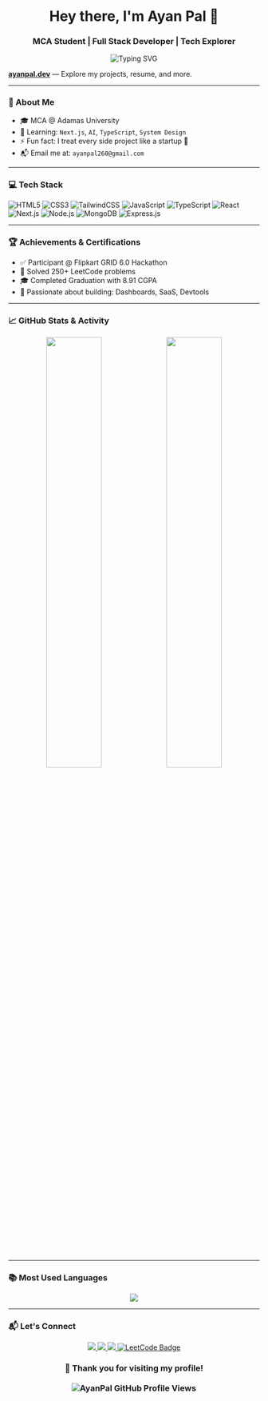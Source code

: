 <!-- Profile Header -->
<h1 align="center">Hey there, I'm Ayan Pal 👋</h1>
<h3 align="center">MCA Student | Full Stack Developer | Tech Explorer</h3>

<p align="center">
  <img src="https://readme-typing-svg.demolab.com?font=Fira+Code&size=20&pause=1000&color=00F7FF&center=true&vCenter=true&width=500&lines=I+build+full-stack+web+apps+🧩;Lover+of+Clean+Code+and+UI+💡;Exploring+AI+%7C+Next.js+%7C+TS;Open+Source+%7C+Problem+Solver+💪;Let's+Connect+and+Collaborate+🤝" alt="Typing SVG" />
</p>


**[ayanpal.dev](https://ayanpal.dev)** — Explore my projects, resume, and more.

---

### 🌟 About Me

- 🎓 MCA @ Adamas University  
- 🧠 Learning: `Next.js`, `AI`, `TypeScript`, `System Design`  
- ⚡ Fun fact: I treat every side project like a startup 🚀  
- 📬 Email me at: `ayanpal260@gmail.com`  

---

### 💻 Tech Stack

![HTML5](https://img.shields.io/badge/-HTML5-E34F26?style=for-the-badge&logo=html5&logoColor=white)
![CSS3](https://img.shields.io/badge/-CSS3-1572B6?style=for-the-badge&logo=css3)
![TailwindCSS](https://img.shields.io/badge/-TailwindCSS-38B2AC?style=for-the-badge&logo=tailwind-css&logoColor=white)
![JavaScript](https://img.shields.io/badge/-JavaScript-F7DF1E?style=for-the-badge&logo=javascript&logoColor=black)
![TypeScript](https://img.shields.io/badge/-TypeScript-3178C6?style=for-the-badge&logo=typescript)
![React](https://img.shields.io/badge/-React-61DAFB?style=for-the-badge&logo=react)
![Next.js](https://img.shields.io/badge/-Next.js-000000?style=for-the-badge&logo=nextdotjs)
![Node.js](https://img.shields.io/badge/-Node.js-339933?style=for-the-badge&logo=node.js&logoColor=white)
![MongoDB](https://img.shields.io/badge/-MongoDB-47A248?style=for-the-badge&logo=mongodb&logoColor=white)
![Express.js](https://img.shields.io/badge/-Express.js-000000?style=for-the-badge&logo=express&logoColor=white)

---

### 🏆 Achievements & Certifications

- ✅ Participant @ Flipkart GRID 6.0 Hackathon
- 🥇 Solved 250+ LeetCode problems
- 🎓 Completed Graduation with 8.91 CGPA
- 🧪 Passionate about building: Dashboards, SaaS, Devtools

---

### 📈 GitHub Stats & Activity

<p align="center">
  <img src="https://github-readme-stats.vercel.app/api?username=AyanPaL7876&show_icons=true&theme=radical&hide_border=true" width="47%" />
  <img src="https://github-readme-streak-stats.herokuapp.com/?user=AyanPaL7876&theme=radical&hide_border=true" width="47%" />
</p>

<!-- <p align="center">
  <img src="https://github-readme-activity-graph.vercel.app/graph?username=AyanPaL7876&theme=react-dark&hide_border=true" />
</p> -->

---

### 📚 Most Used Languages

<p align="center">
  <img src="https://github-readme-stats.vercel.app/api/top-langs/?username=AyanPaL7876&layout=compact&theme=radical&hide_border=true&langs_count=8&exclude_repo=portfolio" />
</p>

---

### 📬 Let's Connect

<p align="center"> 
<a href="https://www.linkedin.com/in/ayan-pal-781513373/" target="_blank"> <img src="https://img.shields.io/badge/-LinkedIn-blue?style=for-the-badge&logo=linkedin&logoColor=white"/> </a> 
<a href="mailto:ayanpal7876@gmail.com" target="_blank"> <img src="https://img.shields.io/badge/-Gmail-red?style=for-the-badge&logo=gmail&logoColor=white"/> </a> 
<a href="https://ayanpal.dev" target="_blank"> <img src="https://img.shields.io/badge/-Portfolio-24292E?style=for-the-badge&logo=github&logoColor=white"/> </a> 
<a href="https://leetcode.com/ayanpal24/" target="_blank">
  <img src="https://img.shields.io/badge/-LeetCode-FFA116?style=for-the-badge&logo=LeetCode&logoColor=black" alt="LeetCode Badge"/>
</a>
 </p>
 
### <p align="center"> 💖 Thank you for visiting my profile! <br /><br /> <img src="https://komarev.com/ghpvc/?username=AyanPaL7876&style=flat-square&color=blue" alt="AyanPal GitHub Profile Views" /> </p> 